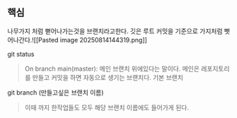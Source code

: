 ## 핵심
나무가지 처럼 뻗어나가는것을 브랜치라고한다.
깃은 루트 커밋을 기준으로 가지처럼 뻣어나간다.![[Pasted image 20250814144319.png]]

git status
> On branch main(master): 메인 브랜치 위에있다는 말이다.
> 메인은 레포지토리를 만들고 커밋을 하면 자동으로 생기는 브랜치다.
> 기본 브랜치

git branch (만들고싶은 브랜치 이름)
> 이때 까지 한작업들도 모두 해당 브랜치 이름에도 들어가게 된다.





 
